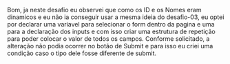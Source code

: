 Bom, ja neste desafio eu observei que como os ID e os Nomes eram dinamicos e eu não ia conseguir usar a mesma ideia do desafio-03, 
eu optei por declarar uma variavel para selecionar o form dentro da pagina e uma para a declaração dos inputs e com isso criar uma estrutura
de repetição para poder colocar o valor de todos os campos. Conforme solicitado, a alteração não podia ocorrer no botão de Submit e para isso
eu criei uma condição caso o tipo dele fosse diferente de submit.